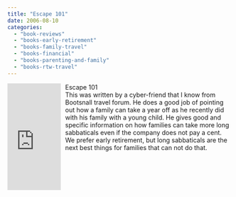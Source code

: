 ```yaml
---
title: "Escape 101"
date: 2006-08-10
categories: 
  - "book-reviews"
  - "books-early-retirement"
  - "books-family-travel"
  - "books-financial"
  - "books-parenting-and-family"
  - "books-rtw-travel"
---
```


<iframe scrolling="no" frameborder="0" marginheight="0" marginwidth="0" src="http://rcm.amazon.com/e/cm?t=soultravelers-20&o=1&p=8&l=as1&asins=0973978228&fc1=000000&IS2=1&lt1=_blank&lc1=0000FF&bc1=000000&bg1=FFFFFF&f=ifr" style="width: 120px; height: 240px; margin-right: 10px; float: left; margin-bottom: 20px;"></iframe>

Escape 101  
This was written by a cyber-friend that I know from Bootsnall travel forum. He does a good job of pointing out how a family can take a year off as he recently did with his family with a young child. He gives good and specific information on how families can take more long sabbaticals even if the company does not pay a cent. We prefer early retirement, but long sabbaticals are the next best things for families that can not do that.
